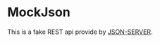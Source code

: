# MockJson

This is a fake REST api provide by [JSON-SERVER](https://my-json-server.typicode.com/).
